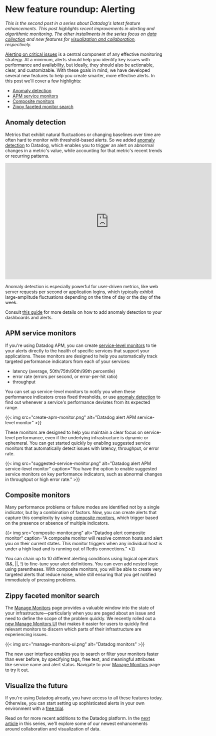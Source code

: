 # New feature roundup: Alerting


*This is the second post in a series about Datadog's latest feature enhancements. This post highlights recent improvements in alerting and algorithmic monitoring. The other installments in the series focus on [data collection][part-1] and new features for [visualization and collaboration][part-3], respectively.*

[Alerting on critical issues][alert-blog] is a central component of any effective monitoring strategy. At a minimum, alerts should help you identify key issues with performance and availability, but ideally, they should also be actionable, clear, and customizable. With these goals in mind, we have developed several new features to help you create smarter, more effective alerts. In this post we'll cover a few highlights:

- [Anomaly detection](#anomaly-detection)
- [APM service monitors](#apm-service-monitors)
- [Composite monitors](#composite-monitors)
- [Zippy faceted monitor search](#zippy-faceted-monitor-search)

## Anomaly detection

Metrics that exhibit natural fluctuations or changing baselines over time are often hard to monitor with threshold-based alerts. So we added [anomaly detection][anomaly-detection-blog] to Datadog, which enables you to trigger an alert on abnormal changes in a metric's value, while accounting for that metric's recent trends or recurring patterns.

<iframe src="https://player.vimeo.com/video/188833506" width="660" height="371" frameborder="0" webkitallowfullscreen mozallowfullscreen allowfullscreen>
</iframe>

Anomaly detection is especially powerful for user-driven metrics, like web server requests per second or application logins, which typically exhibit large-amplitude fluctuations depending on the time of day or the day of the week.

Consult [this guide][anomaly-detection-docs] for more details on how to add anomaly detection to your dashboards and alerts.

## APM service monitors
If you're using Datadog APM, you can create [service-level monitors][apm-monitors] to tie your alerts directly to the health of specific services that support your applications. These monitors are designed to help you automatically track targeted performance indicators from each of your services:

- latency (average, 50th/75th/90th/99th percentile)
- error rate (errors per second, or error-per-hit ratio)
- throughput

You can set up service-level monitors to notify you when these performance indicators cross fixed thresholds, or use [anomaly detection](#anomaly-detection-for-alerts-dashboards) to find out whenever a service's performance deviates from its expected range.

{{< img src="create-apm-monitor.png" alt="Datadog alert APM service-level monitor" >}}

These monitors are designed to help you maintain a clear focus on service-level performance, even if the underlying infrastructure is dynamic or ephemeral. You can get started quickly by enabling suggested service monitors that automatically detect issues with latency, throughput, or error rate.

{{< img src="suggested-service-monitor.png" alt="Datadog alert APM service-level monitor" caption="You have the option to enable suggested service monitors on key performance indicators, such as abnormal changes in throughput or high error rate."  >}}

## Composite monitors
Many performance problems or failure modes are identified not by a single indicator, but by a combination of factors. Now, you can create alerts that capture this complexity by using [composite monitors][composite-monitors], which trigger based on the presence or absence of multiple indicators.

{{< img src="composite-monitor.png" alt="Datadog alert composite monitor" caption="A composite monitor will resolve common hosts and alert you on their current states. This monitor triggers when any individual host is under a high load and is running out of Redis connections." >}}

You can chain up to 10 different alerting conditions using logical operators (&&, ||, !) to fine-tune your alert definitions. You can even add nested logic using parentheses. With composite monitors, you will be able to create very targeted alerts that reduce noise, while still ensuring that you get notified immediately of pressing problems.

## Zippy faceted monitor search

The [Manage Monitors][manage-monitors] page provides a valuable window into the state of your infrastructure—particularly when you are paged about an issue and need to define the scope of the problem quickly. We recently rolled out a [new Manage Monitors UI][manage-monitors-blog] that makes it easier for users to quickly find relevant monitors to discern which parts of their infrastructure are experiencing issues.

{{< img src="manage-monitors-ui.png" alt="Datadog monitors" >}}

The new user interface enables you to search or filter your monitors faster than ever before, by specifying tags, free text, and meaningful attributes like service name and alert status. Navigate to your [Manage Monitors][manage-monitors] page to try it out.

## Visualize the future
If you're using Datadog already, you have access to all these features today. Otherwise, you can start setting up sophisticated alerts in your own environment with a <a href="#" class="sign-up-trigger">free trial</a>.

Read on for more recent additions to the Datadog platform. In the [next article][part-3] in this series, we'll explore some of our newest enhancements around collaboration and visualization of data.

[part-1]: /blog/feature-roundup-integrations/
[alert-rollup]: /blog/alert-rollup/
[anomaly-detection-docs]: http://docs.datadoghq.com/guides/anomalies/
[anomaly-detection-blog]: /blog/introducing-anomaly-detection-datadog/
[monitor-view-blog]: /blog/monitor-view-a-window-into-datadogs-monitoring-engine/
[composite-monitors]: /blog/composite-monitors/
[alert-blog]: /blog/monitoring-101-alerting/
[tiered-alert-blog]: /blog/tiered-alerts-urgency-aware-alerting/
[alert-fatigue]: /blog/monitoring-101-alerting/#when-to-let-a-sleeping-engineer-lie
[scaled-outliers]: /blog/scaling-outlier-algorithms/
[part-3]: /blog/feature-roundup-visualization-collaboration
[not-to-alert]: /blog/monitoring-101-alerting/#when-to-let-a-sleeping-engineer-lie
[manage-monitors]: https://app.datadoghq.com/monitors/manage
[manage-monitors-blog]: /blog/manage-monitors/
[apm-monitors]: /blog/apm-monitors
